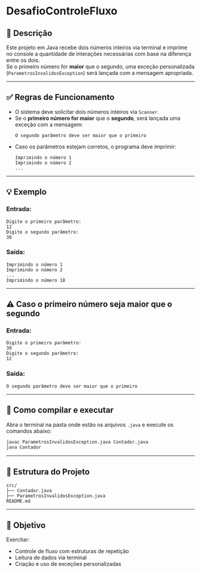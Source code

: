 
# DesafioControleFluxo

## 📘 Descrição

Este projeto em Java recebe dois números inteiros via terminal e imprime no console a quantidade de interações necessárias com base na diferença entre os dois.  
Se o primeiro número for **maior** que o segundo, uma exceção personalizada (`ParametrosInvalidosException`) será lançada com a mensagem apropriada.

---

## ✅ Regras de Funcionamento

- O sistema deve solicitar dois números inteiros via `Scanner`.
- Se o **primeiro número for maior** que o **segundo**, será lançada uma exceção com a mensagem:
  ```
  O segundo parâmetro deve ser maior que o primeiro
  ```
- Caso os parâmetros estejam corretos, o programa deve imprimir:
  ```
  Imprimindo o número 1
  Imprimindo o número 2
  ...
  ```

---

## 💡 Exemplo

### Entrada:
```
Digite o primeiro parâmetro:
12
Digite o segundo parâmetro:
30
```

### Saída:
```
Imprimindo o número 1
Imprimindo o número 2
...
Imprimindo o número 18
```

---

## ⚠️ Caso o primeiro número seja maior que o segundo

### Entrada:
```
Digite o primeiro parâmetro:
30
Digite o segundo parâmetro:
12
```

### Saída:
```
O segundo parâmetro deve ser maior que o primeiro
```

---

## 🧪 Como compilar e executar

Abra o terminal na pasta onde estão os arquivos `.java` e execute os comandos abaixo:

```bash
javac ParametrosInvalidosException.java Contador.java
java Contador
```

---

## 📁 Estrutura do Projeto

```
src/
├── Contador.java
├── ParametrosInvalidosException.java
README.md
```

---

## 🎯 Objetivo

Exercitar:
- Controle de fluxo com estruturas de repetição
- Leitura de dados via terminal
- Criação e uso de exceções personalizadas
